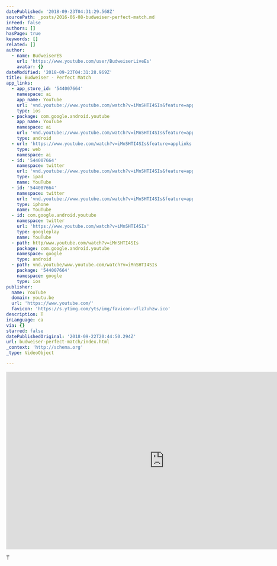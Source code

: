 ```yaml
---
datePublished: '2018-09-23T04:31:29.568Z'
sourcePath: _posts/2016-06-08-budweiser-perfect-match.md
inFeed: false
authors: []
hasPage: true
keywords: []
related: []
author:
  - name: BudweiserES
    url: 'https://www.youtube.com/user/BudweiserLiveEs'
    avatar: {}
dateModified: '2018-09-23T04:31:28.969Z'
title: Budweiser - Perfect Match
app_links:
  - app_store_id: '544007664'
    namespace: ai
    app_name: YouTube
    url: 'vnd.youtube://www.youtube.com/watch?v=iMnSHTI4SIs&feature=applinks'
    type: ios
  - package: com.google.android.youtube
    app_name: YouTube
    namespace: ai
    url: 'vnd.youtube://www.youtube.com/watch?v=iMnSHTI4SIs&feature=applinks'
    type: android
  - url: 'https://www.youtube.com/watch?v=iMnSHTI4SIs&feature=applinks'
    type: web
    namespace: ai
  - id: '544007664'
    namespace: twitter
    url: 'vnd.youtube://www.youtube.com/watch?v=iMnSHTI4SIs&feature=applinks'
    type: ipad
    name: YouTube
  - id: '544007664'
    namespace: twitter
    url: 'vnd.youtube://www.youtube.com/watch?v=iMnSHTI4SIs&feature=applinks'
    type: iphone
    name: YouTube
  - id: com.google.android.youtube
    namespace: twitter
    url: 'https://www.youtube.com/watch?v=iMnSHTI4SIs'
    type: googleplay
    name: YouTube
  - path: http/www.youtube.com/watch?v=iMnSHTI4SIs
    package: com.google.android.youtube
    namespace: google
    type: android
  - path: vnd.youtube/www.youtube.com/watch?v=iMnSHTI4SIs
    package: '544007664'
    namespace: google
    type: ios
publisher:
  name: YouTube
  domain: youtu.be
  url: 'https://www.youtube.com/'
  favicon: 'https://s.ytimg.com/yts/img/favicon-vflz7uhzw.ico'
description: T
inLanguage: ca
via: {}
starred: false
datePublishedOriginal: '2018-09-22T20:44:50.294Z'
url: budweiser-perfect-match/index.html
_context: 'http://schema.org'
_type: VideoObject

---
```

<iframe src="https://cdn.embedly.com/widgets/media.html?src=https%3A%2F%2Fwww.youtube.com%2Fembed%2FiMnSHTI4SIs%3Ffeature%3Doembed&amp;url=http%3A%2F%2Fwww.youtube.com%2Fwatch%3Fv%3DiMnSHTI4SIs&amp;image=https%3A%2F%2Fi.ytimg.com%2Fvi%2FiMnSHTI4SIs%2Fhqdefault.jpg&amp;key=b7d04c9b404c499eba89ee7072e1c4f7&amp;type=text%2Fhtml&amp;schema=youtube" width="854" height="480" scrolling="no" frameborder="0" allowfullscreen="" style=""></iframe>

T